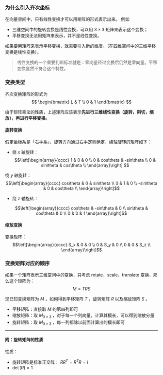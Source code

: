 
### 为什么引入齐次坐标
在向量空间中，只有线性变换才可以用矩阵的形式表示出来。
例如

- 三维空间中的旋转变换是线性变换，可以用 $3\times 3$  矩阵来表示这个变换；
- 平移变换无法用矩阵来表示，并不是线性变换。

如果要用矩阵来表示平移变换，就需要引入新的维度。（在四维空间中的三维平移变换是线性变换）。

> 线性变换的一个重要判断标准就是：零向量经过变换后仍然是零向量。平移变换显然不符合这个特性。



### 变换类型
齐次变换矩阵的形式为
$$
\begin{bmatrix}
L & T \\
0 & 1
\end{bmatrix}
$$

由于矩阵乘法的性质，上述矩阵应该表示**先进行三维线性变换（旋转，斜切，缩放），再进行平移变换。**


#### 旋转变换
假定坐标系是「右手系」，旋转方向通过右手定则确定，绕轴旋转的矩阵如下：

- 绕 $x$  轴旋转：
$$\left[\begin{array}{cccc}
  1 & 0 & 0  \\
  0 & cos\theta & -sin\theta  \\
  0 & sin\theta & cos\theta  \\
\end{array}\right]
$$

绕 $y$  轴旋转：$$\left[\begin{array}{cccc}
  cos\theta & 0 & sin\theta  \\
  0 & 1 & 0  \\
  -sin\theta & 0 & cos\theta  \\
\end{array}\right]$$ 

- 绕 $z$  轴旋转：

$$\left[\begin{array}{cccc}
  cos\theta & -sin\theta & 0  \\
  sin\theta & cos\theta & 0  \\
  0 & 0 & 1 
\end{array}\right]$$



#### 缩放变换
变换矩阵：$$\left[\begin{array}{cccc}
  S_x & 0 & 0  \\
  0 & S_y & 0  \\
  0 & 0 & S_z  \\
\end{array}\right]$$ 



### 变换矩阵对应的顺序

如果一个矩阵表示三维空间中的变换，只考虑 rotate，scale，translate 变换，那么这个矩阵为：
$$M = TRS$$

现已知变换矩阵为 $M$ ，如何得到平移矩阵 $T$ ，旋转矩阵 $R$  以及缩放矩阵 $S$ 。

- 平移矩阵：直接取 $M$  的第四列即可
- 缩放矩阵：取 $M_{3\times3}$ ，对于每一个列向量，计算其模长，可以得到缩放分量
- 旋转矩阵：取 $M_{3\times 3}$ ，每一列都除以前面计算出的模长即可


---

#### 附：旋转矩阵的性质
性质：
- 旋转矩阵是标准正交阵： $RR^T = R^TR = I$ 
- $\det(R) = 1$ 
